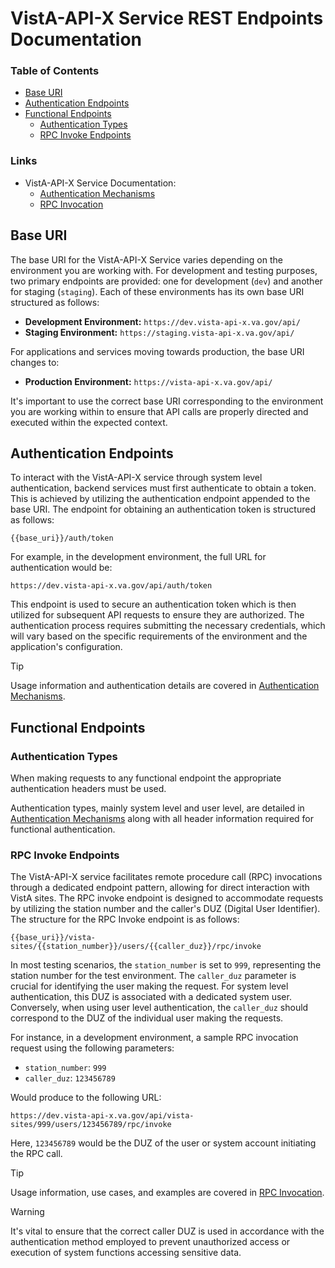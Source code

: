 # VistA-API-X Service REST Endpoints Documentation

[authentication-mechanisms]: ./authentication-mechanisms.md
[rpc-invocation]: ./rpc-invocation.md

### Table of Contents

- [Base URI](#base-uri)
- [Authentication Endpoints](#authentication-endpoints)
- [Functional Endpoints](#functional-endpoints)
  - [Authentication Types](#authentication-types)
  - [RPC Invoke Endpoints](#rpc-invoke-endpoints)

### Links

  - VistA-API-X Service Documentation:
    - [Authentication Mechanisms][authentication-mechanisms]
    - [RPC Invocation][rpc-invocation]

## Base URI

The base URI for the VistA-API-X Service varies depending on the environment you are working with.
For development and testing purposes, two primary endpoints are provided: one for development
(`dev`) and another for staging (`staging`). Each of these environments has its own base URI
structured as follows:

- **Development Environment:** `https://dev.vista-api-x.va.gov/api/`
- **Staging Environment:** `https://staging.vista-api-x.va.gov/api/`

For applications and services moving towards production, the base URI changes to:

- **Production Environment:** `https://vista-api-x.va.gov/api/`

It's important to use the correct base URI corresponding to the environment you are working within
to ensure that API calls are properly directed and executed within the expected context.

## Authentication Endpoints

To interact with the VistA-API-X service through system level authentication, backend services must
first authenticate to obtain a token. This is achieved by utilizing the authentication endpoint
appended to the base URI. The endpoint for obtaining an authentication token is structured as
follows:

```
{{base_uri}}/auth/token
```

For example, in the development environment, the full URL for authentication would be:

```
https://dev.vista-api-x.va.gov/api/auth/token
```

This endpoint is used to secure an authentication token which is then utilized for subsequent API
requests to ensure they are authorized. The authentication process requires submitting the necessary
credentials, which will vary based on the specific requirements of the environment and the
application's configuration.

> [!TIP]
>
> Usage information and authentication details are covered in [Authentication
> Mechanisms][authentication-mechanisms].

## Functional Endpoints

### Authentication Types

When making requests to any functional endpoint the appropriate authentication headers must be used.

Authentication types, mainly system level and user level, are detailed in [Authentication
Mechanisms][authentication-mechanisms] along with all header information required for
functional authentication.

### RPC Invoke Endpoints

The VistA-API-X service facilitates remote procedure call (RPC) invocations through a dedicated
endpoint pattern, allowing for direct interaction with VistA sites. The RPC invoke endpoint is
designed to accommodate requests by utilizing the station number and the caller's DUZ (Digital User
Identifier). The structure for the RPC Invoke endpoint is as follows:

```
{{base_uri}}/vista-sites/{{station_number}}/users/{{caller_duz}}/rpc/invoke
```

In most testing scenarios, the `station_number` is set to `999`, representing the station number for
the test environment. The `caller_duz` parameter is crucial for identifying the user making the
request. For system level authentication, this DUZ is associated with a dedicated system user.
Conversely, when using user level authentication, the `caller_duz` should correspond to the DUZ of
the individual user making the requests.

For instance, in a development environment, a sample RPC invocation request using the following parameters:

- `station_number`: `999`
- `caller_duz`: `123456789`

Would produce to the following URL:

```
https://dev.vista-api-x.va.gov/api/vista-sites/999/users/123456789/rpc/invoke
```

Here, `123456789` would be the DUZ of the user or system account initiating the RPC call.

> [!TIP]
>
> Usage information, use cases, and examples are covered in [RPC Invocation][rpc-invocation].


> [!WARNING]
>
> It's vital to ensure that the correct caller DUZ is used in accordance with the authentication
> method employed to prevent unauthorized access or execution of system functions accessing
> sensitive data.

